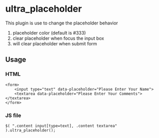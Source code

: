 # ultra_placeholder
This plugin is use to change the placeholder behavior
1. placeholder color (default is #333)
2. clear placeholder when focus the input box
3. will clear placeholder when submit form

## Usage

### HTML 
```
<form>
	<input type="text" data-placeholder="Please Enter Your Name">
	<textarea data-placeholder="Please Enter Your Comments"></textarea>
</form>
```

### JS file
```
$( ".content input[type=text], .content textarea" ).ultra_placeholder();
```
			
